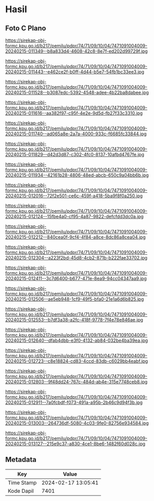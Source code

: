 # Hasil

## Foto C Plano

https://sirekap-obj-formc.kpu.go.id/b217/pemilu/pdpr/74/71/09/10/04/7471091004009-20240215-011349--b8a833d4-4608-42c8-8e7f-ed202d99729f.jpg

https://sirekap-obj-formc.kpu.go.id/b217/pemilu/pdpr/74/71/09/10/04/7471091004009-20240215-011443--e462ce2f-b0ff-4d44-b5e7-54fb1bc33ee3.jpg

https://sirekap-obj-formc.kpu.go.id/b217/pemilu/pdpr/74/71/09/10/04/7471091004009-20240215-011528--b3087edc-5392-4548-adee-4b22ba8dabee.jpg

https://sirekap-obj-formc.kpu.go.id/b217/pemilu/pdpr/74/71/09/10/04/7471091004009-20240215-011616--aa382f97-c95f-4e2e-9d5d-fb27f33c3310.jpg

https://sirekap-obj-formc.kpu.go.id/b217/pemilu/pdpr/74/71/09/10/04/7471091004009-20240215-011740--ad065a8e-2a7a-4000-933c-f6685fc33844.jpg

https://sirekap-obj-formc.kpu.go.id/b217/pemilu/pdpr/74/71/09/10/04/7471091004009-20240215-011829--d42d3d87-c302-4fc0-8137-10afbd4767fe.jpg

https://sirekap-obj-formc.kpu.go.id/b217/pemilu/pdpr/74/71/09/10/04/7471091004009-20240215-011934--42161b28-4806-48ed-abcb-650c9a04bb6b.jpg

https://sirekap-obj-formc.kpu.go.id/b217/pemilu/pdpr/74/71/09/10/04/7471091004009-20240215-012016--72f2e501-ce6c-459f-a418-5ba9f8f0a250.jpg

https://sirekap-obj-formc.kpu.go.id/b217/pemilu/pdpr/74/71/09/10/04/7471091004009-20240215-012124--15fbe4a0-cf95-4a87-9822-defcfdd3dc0a.jpg

https://sirekap-obj-formc.kpu.go.id/b217/pemilu/pdpr/74/71/09/10/04/7471091004009-20240215-012212--840cea0f-9cf4-4f84-a8ce-8dc86a8cea04.jpg

https://sirekap-obj-formc.kpu.go.id/b217/pemilu/pdpr/74/71/09/10/04/7471091004009-20240215-012304--a223f2bd-45d8-4cb2-871b-b222fae33702.jpg

https://sirekap-obj-formc.kpu.go.id/b217/pemilu/pdpr/74/71/09/10/04/7471091004009-20240215-012411--3c7d6400-b677-471e-8ea9-94cc04347aa9.jpg

https://sirekap-obj-formc.kpu.go.id/b217/pemilu/pdpr/74/71/09/10/04/7471091004009-20240215-012506--ae5eb948-1cf9-49f5-bfa0-21e1a6d6b825.jpg

https://sirekap-obj-formc.kpu.go.id/b217/pemilu/pdpr/74/71/09/10/04/7471091004009-20240215-012553--b7df3a38-a2fc-418f-9778-7f4e78e846ae.jpg

https://sirekap-obj-formc.kpu.go.id/b217/pemilu/pdpr/74/71/09/10/04/7471091004009-20240215-012640--dfab4dbb-e3f0-4132-ab84-032be4ba39ea.jpg

https://sirekap-obj-formc.kpu.go.id/b217/pemilu/pdpr/74/71/09/10/04/7471091004009-20240215-012723--c8e18824-cd83-4ccd-83db-c6029bb4eabf.jpg

https://sirekap-obj-formc.kpu.go.id/b217/pemilu/pdpr/74/71/09/10/04/7471091004009-20240215-012803--9f48dd24-767c-484d-ab4e-315e7748ceb8.jpg

https://sirekap-obj-formc.kpu.go.id/b217/pemilu/pdpr/74/71/09/10/04/7471091004009-20240215-012911--7a0fcbdf-f073-491a-a95b-2b46c9d94f3b.jpg

https://sirekap-obj-formc.kpu.go.id/b217/pemilu/pdpr/74/71/09/10/04/7471091004009-20240215-013003--264736df-5080-4c03-9fe0-82756e934584.jpg

https://sirekap-obj-formc.kpu.go.id/b217/pemilu/pdpr/74/71/09/10/04/7471091004009-20240215-013127--215e9c37-a830-4ce1-8be6-1482f60d028c.jpg


## Metadata

| Key        | Value               |
| ---------- | ------------------- |
| Time Stamp | 2024-02-17 13:05:41 |
| Kode Dapil | 7401                |



